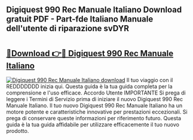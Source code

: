 ## Digiquest 990 Rec Manuale Italiano Download gratuit PDF - Part-fde Italiano Manuale dell'utente di riparazione svDYR

# <h2><a href="http://dffoong.blite.top/?on=Digiquest+990+Rec+Manuale+Italiano">🔗Download 👉🔴 Digiquest 990 Rec Manuale Italiano</a></h2>

[![Digiquest 990 Rec Manuale Italiano download](https://i.imgur.com/lujVjoI.png)](http://dffoong.blite.top/?on=Digiquest+990+Rec+Manuale+Italiano)
Il tuo viaggio con il REDDDDDDD inizia qui. Questa guida è la tua guida completa per la comprensione e l'uso efficace. Accordo Utente IMPORTANTE Si prega di leggere i Termini di Servizio prima di iniziare il nuovo Digiquest 990 Rec Manuale Italiano. Il tuo nuovo Digiquest 990 Rec Manuale Italiano ha un motore potente e caratteristiche innovative per prestazioni eccezionali. Si prega di conservare queste informazioni per riferimento futuro. Questa guida è la tua guida affidabile per utilizzare efficacemente il tuo nuovo prodotto.
